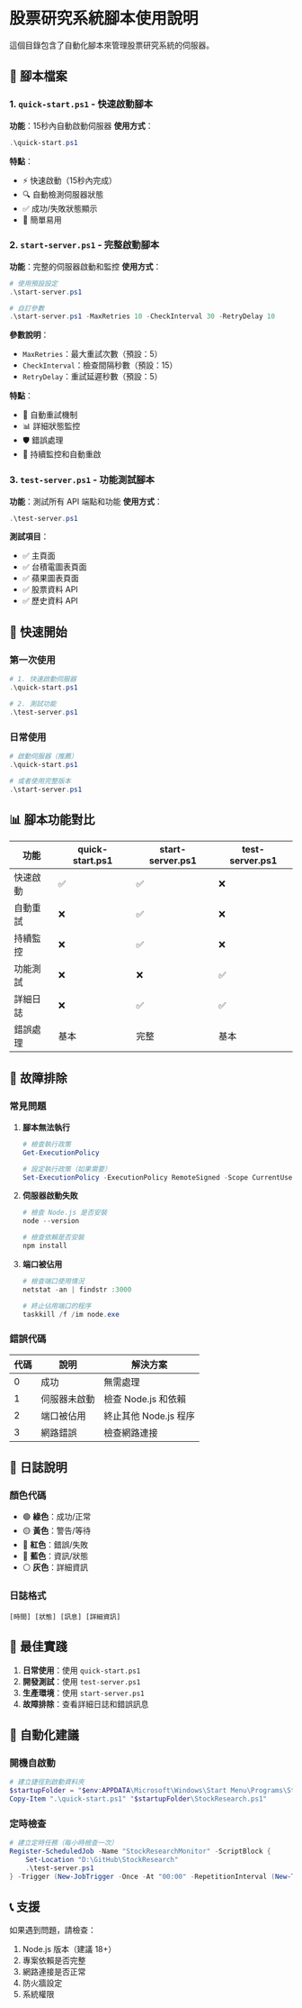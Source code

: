 # 股票研究系統腳本使用說明

這個目錄包含了自動化腳本來管理股票研究系統的伺服器。

## 📁 腳本檔案

### 1. `quick-start.ps1` - 快速啟動腳本
**功能**：15秒內自動啟動伺服器
**使用方式**：
```powershell
.\quick-start.ps1
```

**特點**：
- ⚡ 快速啟動（15秒內完成）
- 🔍 自動檢測伺服器狀態
- ✅ 成功/失敗狀態顯示
- 🎯 簡單易用

### 2. `start-server.ps1` - 完整啟動腳本
**功能**：完整的伺服器啟動和監控
**使用方式**：
```powershell
# 使用預設設定
.\start-server.ps1

# 自訂參數
.\start-server.ps1 -MaxRetries 10 -CheckInterval 30 -RetryDelay 10
```

**參數說明**：
- `MaxRetries`：最大重試次數（預設：5）
- `CheckInterval`：檢查間隔秒數（預設：15）
- `RetryDelay`：重試延遲秒數（預設：5）

**特點**：
- 🔄 自動重試機制
- 📊 詳細狀態監控
- 🛡️ 錯誤處理
- 🔄 持續監控和自動重啟

### 3. `test-server.ps1` - 功能測試腳本
**功能**：測試所有 API 端點和功能
**使用方式**：
```powershell
.\test-server.ps1
```

**測試項目**：
- ✅ 主頁面
- ✅ 台積電圖表頁面
- ✅ 蘋果圖表頁面
- ✅ 股票資料 API
- ✅ 歷史資料 API

## 🚀 快速開始

### 第一次使用
```powershell
# 1. 快速啟動伺服器
.\quick-start.ps1

# 2. 測試功能
.\test-server.ps1
```

### 日常使用
```powershell
# 啟動伺服器（推薦）
.\quick-start.ps1

# 或者使用完整版本
.\start-server.ps1
```

## 📊 腳本功能對比

| 功能 | quick-start.ps1 | start-server.ps1 | test-server.ps1 |
|------|----------------|------------------|-----------------|
| 快速啟動 | ✅ | ✅ | ❌ |
| 自動重試 | ❌ | ✅ | ❌ |
| 持續監控 | ❌ | ✅ | ❌ |
| 功能測試 | ❌ | ❌ | ✅ |
| 詳細日誌 | ❌ | ✅ | ✅ |
| 錯誤處理 | 基本 | 完整 | 基本 |

## 🔧 故障排除

### 常見問題

1. **腳本無法執行**
   ```powershell
   # 檢查執行政策
   Get-ExecutionPolicy
   
   # 設定執行政策（如果需要）
   Set-ExecutionPolicy -ExecutionPolicy RemoteSigned -Scope CurrentUser
   ```

2. **伺服器啟動失敗**
   ```powershell
   # 檢查 Node.js 是否安裝
   node --version
   
   # 檢查依賴是否安裝
   npm install
   ```

3. **端口被佔用**
   ```powershell
   # 檢查端口使用情況
   netstat -an | findstr :3000
   
   # 終止佔用端口的程序
   taskkill /f /im node.exe
   ```

### 錯誤代碼

| 代碼 | 說明 | 解決方案 |
|------|------|----------|
| 0 | 成功 | 無需處理 |
| 1 | 伺服器未啟動 | 檢查 Node.js 和依賴 |
| 2 | 端口被佔用 | 終止其他 Node.js 程序 |
| 3 | 網路錯誤 | 檢查網路連接 |

## 📝 日誌說明

### 顏色代碼
- 🟢 **綠色**：成功/正常
- 🟡 **黃色**：警告/等待
- 🔴 **紅色**：錯誤/失敗
- 🔵 **藍色**：資訊/狀態
- ⚪ **灰色**：詳細資訊

### 日誌格式
```
[時間] [狀態] [訊息] [詳細資訊]
```

## 🎯 最佳實踐

1. **日常使用**：使用 `quick-start.ps1`
2. **開發測試**：使用 `test-server.ps1`
3. **生產環境**：使用 `start-server.ps1`
4. **故障排除**：查看詳細日誌和錯誤訊息

## 🔄 自動化建議

### 開機自啟動
```powershell
# 建立捷徑到啟動資料夾
$startupFolder = "$env:APPDATA\Microsoft\Windows\Start Menu\Programs\Startup"
Copy-Item ".\quick-start.ps1" "$startupFolder\StockResearch.ps1"
```

### 定時檢查
```powershell
# 建立定時任務（每小時檢查一次）
Register-ScheduledJob -Name "StockResearchMonitor" -ScriptBlock {
    Set-Location "D:\GitHub\StockResearch"
    .\test-server.ps1
} -Trigger (New-JobTrigger -Once -At "00:00" -RepetitionInterval (New-TimeSpan -Hours 1) -RepeatIndefinitely)
```

## 📞 支援

如果遇到問題，請檢查：
1. Node.js 版本（建議 18+）
2. 專案依賴是否完整
3. 網路連接是否正常
4. 防火牆設定
5. 系統權限
